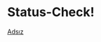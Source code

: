 # Status-Check!
[Adsız](https://user-images.githubusercontent.com/68462068/170799795-9d687986-c1cd-49cd-84c2-aa04d8f0fbc4.png)

